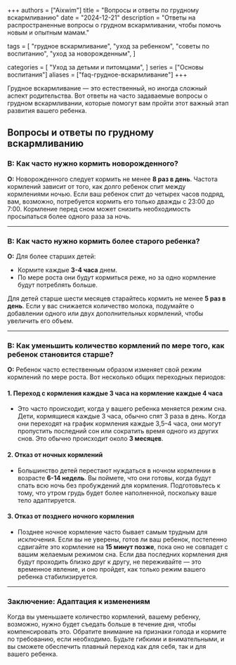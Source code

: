 +++
authors = ["Aixwim"]
title = "Вопросы и ответы по грудному вскармливанию"
date = "2024-12-21"
description = "Ответы на распространенные вопросы о грудном вскармливании, чтобы помочь новым и опытным мамам."

tags = [
"грудное вскармливание",
"уход за ребенком",
"советы по воспитанию",
"уход за новорожденным",
]

categories = [
"Уход за детьми и питомцами",
]
series = ["Основы воспитания"]
aliases = ["faq-грудное-вскармливание"]
+++

Грудное вскармливание — это естественный, но иногда сложный аспект родительства. Вот ответы на часто задаваемые вопросы о грудном вскармливании, которые помогут вам пройти этот важный этап развития вашего ребенка.

<!--more-->

## Вопросы и ответы по грудному вскармливанию

### В: Как часто нужно кормить новорожденного?

**О:** Новорожденного следует кормить не менее **8 раз в день**. Частота кормлений зависит от того, как долго ребенок спит между кормлениями ночью. Если ваш ребенок спит до четырех часов подряд, вам, возможно, потребуется кормить его только дважды с 23:00 до 7:00. Кормление перед сном может снизить необходимость просыпаться более одного раза за ночь.

---

### В: Как часто нужно кормить более старого ребенка?

**О:** Для более старших детей:  
- Кормите каждые **3-4 часа** днем.  
- По мере роста они будут кормиться реже, но за одно кормление будут потреблять больше.  

Для детей старше шести месяцев старайтесь кормить не менее **5 раз в день**. Если у вас снижается количество молока, подумайте о добавлении одного или двух дополнительных кормлений, чтобы увеличить его объем.

---

### В: Как уменьшить количество кормлений по мере того, как ребенок становится старше?

**О:** Ребенок часто естественным образом изменяет свой режим кормлений по мере роста. Вот несколько общих переходных периодов:

#### 1. **Переход с кормления каждые 3 часа на кормление каждые 4 часа**  
- Это часто происходит, когда у вашего ребенка меняется режим сна. Дети, кормящиеся каждые 3 часа, обычно спят 3 раза в день. Когда они переходят на график кормления каждые 3,5–4 часа, они могут пропустить последний сон или сократить время одного из других снов. Это обычно происходит около **3 месяцев**.

#### 2. **Отказ от ночных кормлений**  
- Большинство детей перестают нуждаться в ночном кормлении в возрасте **6-14 недель**. Вы поймете, что они готовы, когда будут спать всю ночь без пробуждений для кормления. Подготовьтесь к тому, что утром грудь будет более наполненной, поскольку ваше тело адаптируется.

#### 3. **Отказ от позднего ночного кормления**  
- Позднее ночное кормление часто бывает самым трудным для исключения. Если вы не уверены, готов ли ваш ребенок, постепенно сдвигайте это кормление на **15 минут позже**, пока оно не совпадет с вашим желаемым режимом сна. Если два последних кормления дня будут проходить близко друг к другу, не переживайте — это временное явление, и оно пройдет, как только режим вашего ребенка стабилизируется.

---

### Заключение: Адаптация к изменениям

Когда вы уменьшаете количество кормлений, вашему ребенку, возможно, нужно будет съедать больше в течение дня, чтобы компенсировать это. Обратите внимание на признаки голода и кормите по требованию, если необходимо. Будьте гибкими и внимательными, и вы сможете обеспечить плавный переход как для себя, так и для вашего ребенка.
